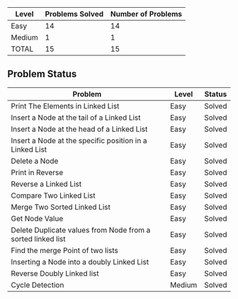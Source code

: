|Level|Problems Solved|Number of Problems|
|-----|---------------|------------------|
|Easy|14|14|
|Medium|1|1|
|TOTAL|15|15|


Problem Status
---
|Problem|Level|Status|
|-------|-----|------|
|Print The Elements in Linked List|Easy|Solved|
|Insert a Node at the tail of a Linked List|Easy|Solved|
|Insert a Node at the head of a Linked List|Easy|Solved|
|Insert a Node at the specific position in a Linked List|Easy|Solved|
|Delete a Node|Easy|Solved|
|Print in Reverse|Easy|Solved|
|Reverse a Linked List|Easy|Solved|
|Compare Two Linked List|Easy|Solved|
|Merge Two Sorted Linked List|Easy|Solved|
|Get Node Value|Easy|Solved|
|Delete Duplicate values from Node from a sorted linked list|Easy|Solved|
|Find the merge Point of two lists|Easy|Solved|
|Inserting a Node into a doubly Linked List|Easy|Solved|
|Reverse Doubly Linked list|Easy|Solved|
|Cycle Detection|Medium|Solved|
